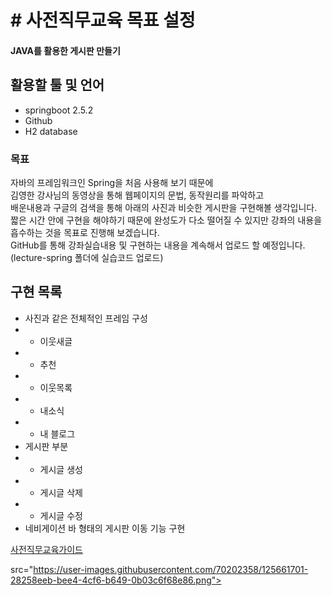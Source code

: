 # # 사전직무교육 목표 설정

#### JAVA를 활용한 게시판 만들기

## 활용할 툴 및 언어
* springboot 2.5.2
* Github
* H2 database

### 목표

자바의 프레임워크인 Spring을 처음 사용해 보기 때문에  
김영한 강사님의 동영상을 통해 웹페이지의 문법, 동작원리를 파악하고  
배운내용과 구글의 검색을 통해  아래의 사진과 비슷한 게시판을 구현해볼 생각입니다.  
짧은 시간 안에 구현을 해야하기 때문에 완성도가 다소 떨어질 수 있지만 강좌의 내용을 흡수하는 것을 목표로 진행해 보겠습니다.  
GitHub를 통해 강좌실습내용 및 구현하는 내용을 계속해서 업로드 할 예정입니다.  (lecture-spring 폴더에 실습코드 업로드)

## 구현 목록 
* 사진과 같은 전체적인 프레임 구성
* * 이웃새글
* * 추천
* * 이웃목록
* * 내소식
* * 내 블로그
* 게시판 부분
* * 게시글 생성
* * 게시글 삭제
* * 게시글 수정
* 네비게이션 바 형태의 게시판 이동 기능 구현

[사전직무교육가이드](https://docs.google.com/document/d/1UuVbR5j5Mb9Tj2KPfFqJadQTCYUWRZj5IpDyrSQutgQ/edit#heading=h.dr07nt7s6rwr"사전직무교육가이드")

src="https://user-images.githubusercontent.com/70202358/125661701-28258eeb-bee4-4cf6-b649-0b03c6f68e86.png">

